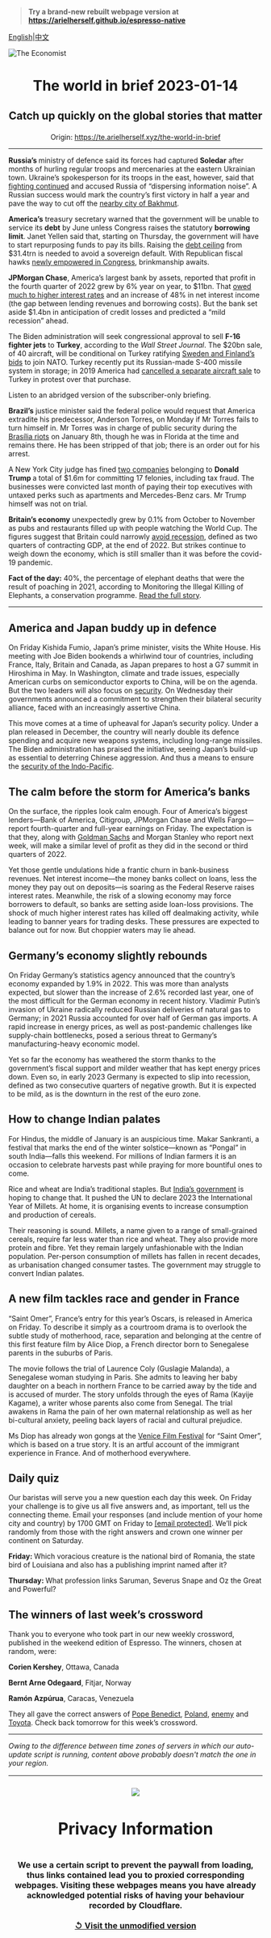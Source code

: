 > **Try a brand-new rebuilt webpage version at https://arielherself.github.io/espresso-native**

[English](https://github.com/arielherself/espresso/blob/main/README.md)|[中文](https://github-com.translate.goog/arielherself/espresso/blob/main/README.md?_x_tr_sl=en&_x_tr_tl=zh-CN&_x_tr_hl=zh-CN&_x_tr_pto=wapp)



![The Economist](menubar.png)

# <p align="center">The world in brief 2023-01-14</p>

## <p align="center">Catch up quickly on the global stories that matter</p>

<p align="center">Origin: <a href="https://te.arielherself.xyz/the-world-in-brief">https://te.arielherself.xyz/the-world-in-brief</a><hr>

<strong>Russia’s </strong>ministry of defence said its forces had captured <strong>Soledar</strong> after months of hurling regular troops and mercenaries at the eastern Ukrainian town. Ukraine’s spokesperson for its troops in the east, however, said that [fighting continued](https://te.arielherself.xyz/leaders/2023/01/11/the-west-should-supply-tanks-to-ukraine) and accused Russia of “dispersing information noise”. A Russian success would mark the country’s first victory in half a year and pave the way to cut off the [nearby city of Bakhmut](https://te.arielherself.xyz/europe/2022/12/06/russia-is-hurling-troops-at-the-tiny-ukrainian-town-of-bakhmut).

<strong>America’s</strong> treasury secretary warned that the government will be unable to service its <strong>debt</strong> by June unless Congress raises the statutory <strong>borrowing limit</strong>. Janet Yellen said that, starting on Thursday, the government will have to start repurposing funds to pay its bills. Raising the [debt ceiling](https://te.arielherself.xyz/finance-and-economics/2021/09/25/americas-debt-ceiling-is-a-disaster-though-fiscal-rules-can-help) from $31.4trn is needed to avoid a sovereign default. With Republican fiscal hawks [newly empowered in Congress](https://te.arielherself.xyz/the-economist-explains/2023/01/09/what-is-the-house-freedom-caucus), brinkmanship awaits.

<strong>JPMorgan Chase</strong>, America’s largest bank by assets, reported that profit in the fourth quarter of 2022 grew by 6% year on year, to $11bn. That [owed much to higher interest rates](https://te.arielherself.xyz/finance-and-economics/2022/07/18/how-american-banks-are-responding-to-rising-interest-rates) and an increase of 48% in net interest income (the gap between lending revenues and borrowing costs). But the bank set aside $1.4bn in anticipation of credit losses and predicted a “mild recession” ahead.

The Biden administration will seek congressional approval to sell <strong>F-16 fighter jets</strong> to <strong>Turkey</strong>, according to the <em>Wall Street Journal</em>. The $20bn sale, of 40 aircraft, will be conditional on Turkey ratifying [Sweden and Finland’s bids](https://te.arielherself.xyz/europe/2022/06/28/turkey-lifts-its-block-on-letting-sweden-and-finland-join-nato) to join NATO. Turkey recently put its Russian-made S-400 missile system in storage; in 2019 America had [cancelled a separate aircraft sale](https://te.arielherself.xyz/the-economist-explains/2019/07/26/turkeys-row-with-america-over-russian-military-hardware) to Turkey in protest over that purchase.

Listen to an abridged version of the subscriber-only briefing.

<strong>Brazil’s</strong> justice minister said the federal police would request that America extradite his predecessor, Anderson Torres, on Monday if Mr Torres fails to turn himself in. Mr Torres was in charge of public security during the [Brasília riots](https://te.arielherself.xyz/the-americas/2023/01/12/a-copycat-insurrection-in-brazil-and-its-troubling-aftermath) on January 8th, though he was in Florida at the time and remains there. He has been stripped of that job; there is an order out for his arrest.

A New York City judge has fined [two companies](https://te.arielherself.xyz/united-states/2022/12/07/two-trump-organisation-companies-are-found-guilty-of-tax-fraud) belonging to <strong>Donald Trump </strong>a total of $1.6m for committing 17 felonies, including tax fraud. The businesses were convicted last month of paying their top executives with untaxed perks such as apartments and Mercedes-Benz cars. Mr Trump himself was not on trial.

<strong>Britain’s economy</strong> unexpectedly grew by 0.1% from October to November as pubs and restaurants filled up with people watching the World Cup. The figures suggest that Britain could narrowly [avoid recession](https://te.arielherself.xyz/the-economist-explains/2022/08/12/what-is-a-recession), defined as two quarters of contracting GDP, at the end of 2022. But strikes continue to weigh down the economy, which is still smaller than it was before the covid-19 pandemic.

<strong>Fact of the day:</strong> 40%, the percentage of elephant deaths that were the result of poaching in 2021, according to Monitoring the Illegal Killing of Elephants, a conservation programme. [Read the full story](https://te.arielherself.xyz/science-and-technology/2023/01/11/what-causes-elephant-poaching).

----------

## America and Japan buddy up in defence

On Friday Kishida Fumio, Japan’s prime minister, visits the White House. His meeting with Joe Biden bookends a whirlwind tour of countries, including France, Italy, Britain and Canada, as Japan prepares to host a G7 summit in Hiroshima in May. In Washington, climate and trade issues, especially American curbs on semiconductor exports to China, will be on the agenda. But the two leaders will also focus on [security](https://te.arielherself.xyz/asia/2022/09/15/war-in-ukraine-has-bolstered-japans-support-for-a-stronger-army). On Wednesday their governments announced a commitment to strengthen their bilateral security alliance, faced with an increasingly assertive China. 

This move comes at a time of upheaval for Japan’s security policy. Under a plan released in December, the country will nearly double its defence spending and acquire new weapons systems, including long-range missiles. The Biden administration has praised the initiative, seeing Japan’s build-up as essential to deterring Chinese aggression. And thus a means to ensure the [security of the Indo-Pacific](https://te.arielherself.xyz/asia/2023/01/04/reinventing-the-indo-pacific).

## The calm before the storm for America’s banks

On the surface, the ripples look calm enough. Four of America’s biggest lenders—Bank of America, Citigroup, JPMorgan Chase and Wells Fargo—report fourth-quarter and full-year earnings on Friday. The expectation is that they, along with [Goldman Sachs](https://te.arielherself.xyz/finance-and-economics/2022/10/18/goldman-sachss-disastrous-main-street-gamble) and Morgan Stanley who report next week, will make a similar level of profit as they did in the second or third quarters of 2022.

Yet those gentle undulations hide a frantic churn in bank-business revenues. Net interest income—the money banks collect on loans, less the money they pay out on deposits—is soaring as the Federal Reserve raises interest rates. Meanwhile, the risk of a slowing economy may force borrowers to default, so banks are setting aside loan-loss provisions. The shock of much higher interest rates has killed off dealmaking activity, while leading to banner years for trading desks. These pressures are expected to balance out for now. But choppier waters may lie ahead.

## Germany’s economy slightly rebounds

On Friday Germany’s statistics agency announced that the country’s economy expanded by 1.9% in 2022. This was more than analysts expected, but slower than the increase of 2.6% recorded last year, one of the most difficult for the German economy in recent history. Vladimir Putin’s invasion of Ukraine radically reduced Russian deliveries of natural gas to Germany; in 2021 Russia accounted for over half of German gas imports. A rapid increase in energy prices, as well as post-pandemic challenges like supply-chain bottlenecks, posed a serious threat to Germany’s manufacturing-heavy economic model.

Yet so far the economy has weathered the storm thanks to the government’s fiscal support and milder weather that has kept energy prices down. Even so, in early 2023 Germany is expected to slip into recession, defined as two consecutive quarters of negative growth. But it is expected to be mild, as is the downturn in the rest of the euro zone.

## How to change Indian palates

For Hindus, the middle of January is an auspicious time. Makar Sankranti, a festival that marks the end of the winter solstice—known as “Pongal” in south India—falls this weekend. For millions of Indian farmers it is an occasion to celebrate harvests past while praying for more bountiful ones to come. 

Rice and wheat are India’s traditional staples. But [India’s government](https://te.arielherself.xyz/asia/2022/02/05/indias-government-and-its-greens-disagree-on-what-counts-as-forest) is hoping to change that. It pushed the UN to declare 2023 the International Year of Millets. At home, it is organising events to increase consumption and production of cereals. 

Their reasoning is sound. Millets, a name given to a range of small-grained cereals, require far less water than rice and wheat. They also provide more protein and fibre. Yet they remain largely unfashionable with the Indian population. Per-person consumption of millets has fallen in recent decades, as urbanisation changed consumer tastes. The government may struggle to convert Indian palates.

## A new film tackles race and gender in France

“Saint Omer”, France’s entry for this year’s Oscars, is released in America on Friday. To describe it simply as a courtroom drama is to overlook the subtle study of motherhood, race, separation and belonging at the centre of this first feature film by Alice Diop, a French director born to Senegalese parents in the suburbs of Paris. 

The movie follows the trial of Laurence Coly (Guslagie Malanda), a Senegalese woman studying in Paris. She admits to leaving her baby daughter on a beach in northern France to be carried away by the tide and is accused of murder. The story unfolds through the eyes of Rama (Kayije Kagame), a writer whose parents also come from Senegal. The trial awakens in Rama the pain of her own maternal relationship as well as her bi-cultural anxiety, peeling back layers of racial and cultural prejudice. 

Ms Diop has already won gongs at the [Venice Film Festival](https://te.arielherself.xyz/prospero/2017/09/05/why-it-is-significant-that-venice-film-festival-put-vr-on-the-bill) for “Saint Omer”, which is based on a true story. It is an artful account of the immigrant experience in France. And of motherhood everywhere.

## Daily quiz

Our baristas will serve you a new question each day this week. On Friday your challenge is to give us all five answers and, as important, tell us the connecting theme. Email your responses (and include mention of your home city and country) by 1700 GMT on Friday to [<span class="__cf_email__" data-cfemail="f0a185998ab58380829583839fb095939f9e9f9d998384de939f9d">[email&#160;protected]</span>](https://mail.google.com/mail/?view=cm&amp;fs=1&amp;tf=1&amp;to=QuizEspresso@te.arielherself.xyz). We’ll pick randomly from those with the right answers and crown one winner per continent on Saturday.

<strong>Friday: </strong>Which voracious creature is the national bird of Romania, the state bird of Louisiana and also has a publishing imprint named after it?

<strong>Thursday: </strong>What profession links Saruman, Severus Snape and Oz the Great and Powerful?

## The winners of last week’s crossword

Thank you to everyone who took part in our new weekly crossword, published in the weekend edition of Espresso. The winners, chosen at random, were: 

<strong>Corien Kershey</strong>, Ottawa, Canada

<strong>Bernt Arne Odegaard</strong>, Fitjar, Norway

<strong>Ramón Azpúrua</strong>, Caracas, Venezuela

They all gave the correct answers of [Pope Benedict](https://te.arielherself.xyz/international/2022/12/31/pope-benedict-xvi-was-an-iron-fist-in-a-white-glove), [Poland](https://te.arielherself.xyz/europe/2023/01/05/why-poland-loves-to-hate-germany), [enemy](https://te.arielherself.xyz/europe/2023/01/06/the-west-sends-armoured-fighting-vehicles-to-ukraine) and [Toyota](https://te.arielherself.xyz/business/2023/01/04/investors-conclude-that-tesla-is-a-carmaker-not-a-tech-firm). Check back tomorrow for this week’s crossword.

----------

*Owing to the difference between time zones of servers in which our auto-update script is running, content above probably doesn't match the one in your region.*

|<br><div align="center"><img src="unlock.png" /><h1>Privacy Information</h1></div></br>We use a certain script to prevent the paywall from loading, thus links contained lead you to proxied corresponding webpages. Visiting these webpages means you have already acknowledged potential risks of having your behaviour recorded by Cloudflare.<br><br>[&#x21BA; Visit the unmodified version](README.raw.md)<br><br>|
|-----|
